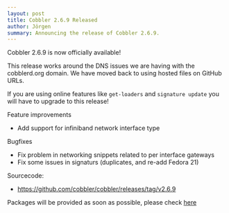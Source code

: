 ```yaml
---
layout: post
title: Cobbler 2.6.9 Released
author: Jörgen
summary: Announcing the release of Cobbler 2.6.9.
---
```

Cobbler 2.6.9 is now officially available!

This release works around the DNS issues we are having with the cobblerd.org domain.
We have moved back to using hosted files on GitHub URLs.

If you are using online features like `get-loaders` and `signature update` you will have
to upgrade to this release!

Feature improvements

* Add support for infiniband network interface type


Bugfixes

* Fix problem in networking snippets related to per interface gateways
* Fix some issues in signaturs (duplicates, and re-add Fedora 21)


Sourcecode:

* <a href="https://github.com/cobbler/cobbler/releases/tag/v2.6.9">https://github.com/cobbler/cobbler/releases/tag/v2.6.9</a>


Packages will be provided as soon as possible, please check <a href="http://download.opensuse.org/repositories/home:/libertas-ict:/cobbler26">here</a>


